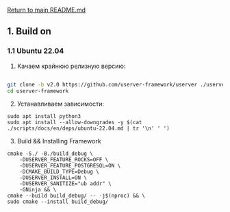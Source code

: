 
[Return to main README.md](../README.md)


## 1. Build on

### 1.1 Ubuntu 22.04

1) Качаем крайнюю релизную версию:
```bash

git clone -b v2.0 https://github.com/userver-framework/userver ./userver-framework && \
cd userver-framework
```

2) Устанавливаем зависимости:
```
sudo apt install python3
sudo apt install --allow-downgrades -y $(cat ./scripts/docs/en/deps/ubuntu-22.04.md | tr '\n' ' ')
```

3) Build && Installing Framework
```
cmake -S./ -B./build_debug \
    -DUSERVER_FEATURE_ROCKS=OFF \
    -DUSERVER_FEATURE_POSTGRESQL=ON \
    -DCMAKE_BUILD_TYPE=Debug \
    -DUSERVER_INSTALL=ON \
    -DUSERVER_SANITIZE="ub addr" \
    -GNinja && \
cmake --build build_debug/ -- -j$(nproc) && \
sudo cmake --install build_debug/
```